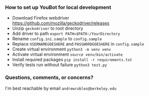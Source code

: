 ### How to set up YouBot for local development
- Download Firefox webdriver https://github.com/mozilla/geckodriver/releases 
- Unzip `geckodriver` to root directory
- Add driver to path `export PATH=$PATH:/YourDirectory`
- Rename `config.ini.sample` to `config.sample`
- Replace `USERNAMEGOESHERE` and `PASSWORDGOESHERE` in `config.sample`
- Create virtual environment `python3 -m venv venv`
- Activate virtual environment `source venv/bin/activate`
- Install required packages `pip install -r requirements.txt`
- Verify tests run without failure `python3 test.py`

### Questions, comments, or concerns?
I'm best reachable by email `andrewrobles@berkeley.edu`
